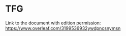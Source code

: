 # TFG

Link to the document with edition permission: https://www.overleaf.com/3199536932ywdpncsnymsn
